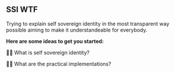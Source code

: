 ## SSI WTF 
Trying to explain self sovereign identity in the most transparent way possible aiming to make it understandeable for everybody.

**Here are some ideas to get you started:**

🙋‍♀️ What is self sovereign identity?

🙋‍♀️ What are the practical implementations?

